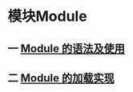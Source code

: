 # 模块Module

## 一 [Module 的语法及使用](/qian-duan-ji-zhu-xue-xi-zong-jie-zheng-li/javascript/es6zhong-dian/mo-kuai/module-de-yu-fa-ji-shi-yong.md)

## 二 [Module 的加载实现](/qian-duan-ji-zhu-xue-xi-zong-jie-zheng-li/javascript/es6zhong-dian/mo-kuai/module-de-jia-zai-shi-xian.md)





